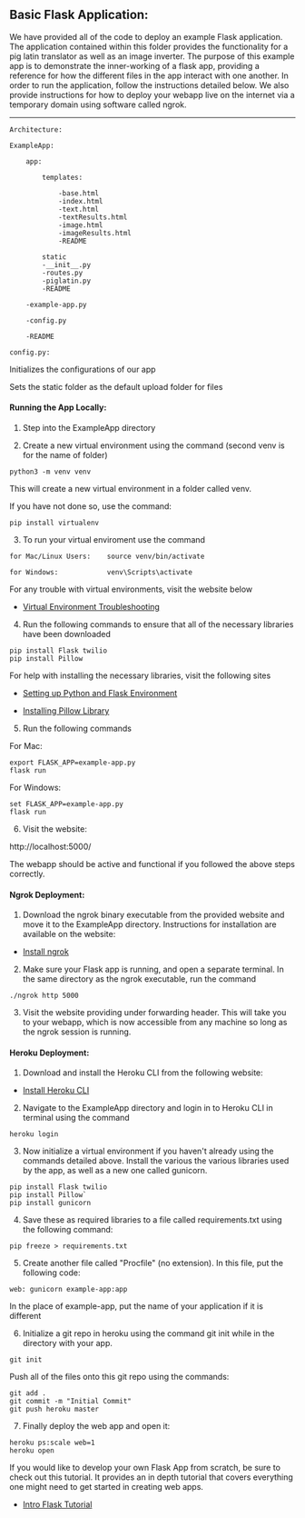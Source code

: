## Basic Flask Application:

We have provided all of the code to deploy an example Flask application. The
application contained within this folder provides the functionality for a 
pig latin translator as well as an image inverter. The purpose of this example
app is to demonstrate the inner-working of a flask app, providing a reference
for how the different files in the app interact with one another. In order to 
run the application, follow the instructions detailed below. We also provide
instructions for how to deploy your webapp live on the internet via a temporary
domain using software called ngrok.

---

```
Architecture:

ExampleApp:

    app:

        templates:

            -base.html
            -index.html
            -text.html
            -textResults.html
            -image.html
            -imageResults.html
            -README

        static
        -__init__.py
        -routes.py
        -piglatin.py
        -README

    -example-app.py

    -config.py

    -README

config.py:
```

Initializes the configurations of our app


Sets the static folder as the default upload folder for files

#### Running the App Locally:

1. Step into the ExampleApp directory

2. Create a new virtual environment using the command (second venv is for the name of folder)

```python3 -m venv venv```

This will create a new virtual environment in a folder called venv.

If you have not done so, use the command:

```pip install virtualenv```


3. To run your virtual enviroment use the command

```
for Mac/Linux Users:    source venv/bin/activate

for Windows:            venv\Scripts\activate 
```

For any trouble with virtual environments, visit the website below

* [Virtual Environment Troubleshooting](https://docs.python-guide.org/dev/virtualenvs/)


4. Run the following commands to ensure that all of the necessary libraries 
   have been downloaded

```
pip install Flask twilio
pip install Pillow
```

For help with installing the necessary libraries, visit the following sites

* [Setting up Python and Flask Environment](https://www.twilio.com/docs/usage/tutorials/how-to-set-up-your-python-and-flask-development-environment)

* [Installing Pillow Library](https://pillow.readthedocs.io/en/stable/installation.html)

5. Run the following commands 

For Mac:

```
export FLASK_APP=example-app.py
flask run
```

For Windows:

```
set FLASK_APP=example-app.py
flask run
```
        
6. Visit the website:

http://localhost:5000/

The webapp should be active and functional if you followed the above steps correctly.


#### Ngrok Deployment:

1. Download the ngrok binary executable from the provided website and move it to the ExampleApp directory. 
   Instructions for installation are available on the website:

* [Install ngrok](https://ngrok.com/download)

2. Make sure your Flask app is running, and open a separate terminal. In the same directory as the ngrok
   executable, run the command

```./ngrok http 5000```

3. Visit the website providing under forwarding header. This will take you to your webapp, which
   is now accessible from any machine so long as the ngrok session is running.


#### Heroku Deployment:

1. Download and install the Heroku CLI from the following website:

* [Install Heroku CLI](https://devcenter.heroku.com/articles/getting-started-with-python#set-up)

2. Navigate to the ExampleApp directory and login in to Heroku CLI in terminal using the command

```heroku login```

3. Now initialize a virtual environment if you haven't already using the commands detailed above.
   Install the various the various libraries used by the app, as well as a new one called gunicorn.
   
```
pip install Flask twilio
pip install Pillow`
pip install gunicorn
```

4. Save these as required libraries to a file called requirements.txt using the following command:

```pip freeze > requirements.txt```

5. Create another file called "Procfile" (no extension). In this file, put the following code:

```web: gunicorn example-app:app```
        
In the place of example-app, put the name of your application if it is different

6. Initialize a git repo in heroku using the command git init while in the directory with your app.
        
 `git init`
        
Push all of the files onto this git repo using the commands:
       
 ```
 git add .
 git commit -m "Initial Commit"
 git push heroku master
 ```

7. Finally deploy the web app and open it:

```
heroku ps:scale web=1
heroku open
```


If you would like to develop your own Flask App from scratch, be sure to check out this tutorial. 
It provides an in depth tutorial that covers everything one might need to get started in creating
web apps. 

* [Intro Flask Tutorial](https://blog.miguelgrinberg.com/post/the-flask-mega-tutorial-part-i-hello-world)


